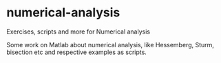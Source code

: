 # numerical-analysis
Exercises, scripts and more for Numerical analysis

Some work on Matlab about numerical analysis, like Hessemberg, Sturm, bisection etc and respective examples as scripts.
